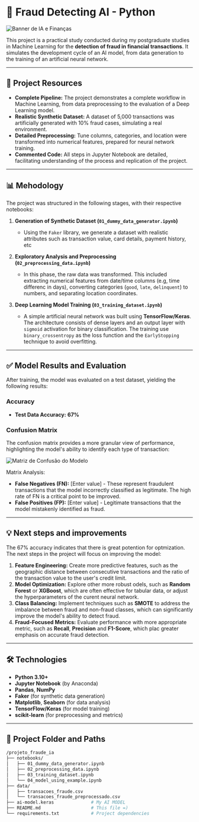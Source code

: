 # 🧠 Fraud Detecting AI - Python

![Banner de IA e Finanças](https://i.imgur.com/your-project-banner-image.png)

This project is a practical study conducted during my postgraduate studies in Machine Learning for the **detection of fraud in financial transactions**.
It simulates the development cycle of an AI model, from data generation to the training of an artificial neural network.

---

## 🚀 Project Resources

-   **Complete Pipeline:** The project demonstrates a complete workflow in Machine Learning, from data preprocessing to the evaluation of a Deep Learning model.
-   **Realistic Synthetic Dataset:** A dataset of 5,000 transactions was artificially generated with 10% fraud cases, simulating a real environment.
-   **Detailed Preprocessing:** Tune columns, categories, and location were transformed into numerical features, prepared for neural network training.
-   **Commented Code:** All steps in Jupyter Notebook are detailed, facilitating understanding of the process and replication of the project.

---

## 📊 Mehodology

The project was structured in the following stages, with their respective notebooks:

1.  **Generation of Synthetic Dataset (`01_dummy_data_generator.ipynb`)**
    -   Using the `Faker` library, we generate a dataset with realistic attributes such as transaction value, card details, payment history, etc

2.  **Exploratory Analysis and Preprocessing (`02_preprocessing_data.ipynb`)**
    -   In this phase, the raw data was transformed. This included extracting numerical features from date/time columns (e.g, time differenc in days), converting categories (`good`, `late`, `delinquent`) to numbers, and separating location coordinates.

3.  **Deep Learning Model Training (`03_training_dataset.ipynb`)**
    -   A simple artificial neural network was built using **TensorFlow/Keras**. The architecture consists of dense layers and an output layer with `sigmoid` activation for binary classification. The training use `binary_crossentropy` as the loss function and the `EarlyStopping` technique to avoid overfitting.

---

## ✅ Model Results and Evaluation

After training, the model was evaluated on a test dataset, yielding the following results:

### Accuracy
-   **Test Data Accuracy:** **67%**

### Confusion Matrix
The confusion matrix provides a more granular view of performance, highlighting the model's ability to identify each type of transaction:

![Matriz de Confusão do Modelo](https://i.imgur.com/your-confusion-matrix-image.png)

Matrix Analysis:
-   **False Negatives (FN):** [Enter value] - These represent fraudulent transactions that the model incorrectly classified as legitimate. The high rate of FN is a critical point to be improved.
-   **False Positives (FP):** [Enter value] - Legitimate transactions that the model mistakenly identified as fraud.

---

## 💡 Next steps and improvements

The 67% accuracy indicates that there is great potention for optmization. The next steps in the project will focus on improving the model:

1.  **Feature Engineering:** Create more predictive features, such as the geographic distance between consecutive transactions and the ratio of the transaction value to the user's credit limit.
2.  **Model Optimization:** Explore other more robust odels, such as **Random Forest** or **XGBoost**, which are often effective for tabular data, or adjust the hyperparameters of the curent neural network.
3.  **Class Balancing:** Implement techniques such as **SMOTE** to address the imbalance between fraud and non-fraud classes, which can significantly improve the model's ability to detect fraud.
4.  **Fraud-Focused Metrics:** Evaluate performance with more appropriate metric, such as **Recall**, **Precision** and **F1-Score**, which plac greater emphasis on accurate fraud detection.

---

## 🛠 Technologies

-   **Python 3.10+**
-   **Jupyter Notebook** (by Anaconda)
-   **Pandas**, **NumPy**
-   **Faker** (for synthetic data generation)
-   **Matplotlib**, **Seaborn** (for data analysis)
-   **TensorFlow/Keras** (for model training)
-   **scikit-learn** (for preprocessing and metrics)

---

## 📁 Project Folder and Paths

```bash
/projeto_fraude_ia
├── notebooks/
│   ├── 01_dummy_data_generator.ipynb
│   ├── 02_preprocessing_data.ipynb
│   ├── 03_training_dataset.ipynb
│   └── 04_model_using_example.ipynb
├── data/
│   ├── transacoes_fraude.csv
│   └── transacoes_fraude_preprocessado.csv
├── ai-model.keras              # My AI MODEL
├── README.md                   # This file =)
└── requirements.txt            # Project dependencies